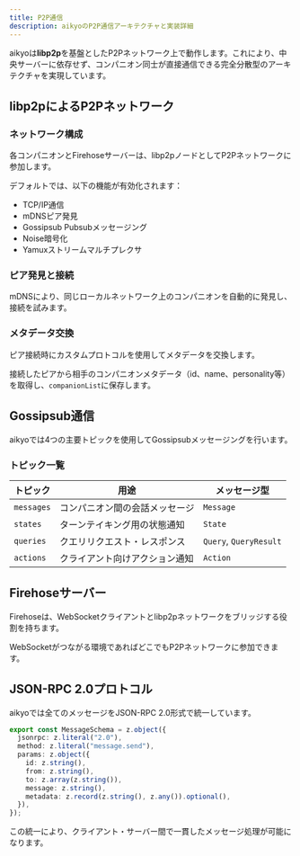 ```yaml
---
title: P2P通信
description: aikyoのP2P通信アーキテクチャと実装詳細
---
```


aikyoは**libp2p**を基盤としたP2Pネットワーク上で動作します。これにより、中央サーバーに依存せず、コンパニオン同士が直接通信できる完全分散型のアーキテクチャを実現しています。

## libp2pによるP2Pネットワーク

### ネットワーク構成

各コンパニオンとFirehoseサーバーは、libp2pノードとしてP2Pネットワークに参加します。

デフォルトでは、以下の機能が有効化されます：

- TCP/IP通信
- mDNSピア発見
- Gossipsub Pubsubメッセージング
- Noise暗号化
- Yamuxストリームマルチプレクサ

### ピア発見と接続

mDNSにより、同じローカルネットワーク上のコンパニオンを自動的に発見し、接続を試みます。

### メタデータ交換

ピア接続時にカスタムプロトコルを使用してメタデータを交換します。

接続したピアから相手のコンパニオンメタデータ（id、name、personality等）を取得し、`companionList`に保存します。

## Gossipsub通信

aikyoでは4つの主要トピックを使用してGossipsubメッセージングを行います。

### トピック一覧

| トピック | 用途 | メッセージ型 |
|---------|------|------------|
| `messages` | コンパニオン間の会話メッセージ | `Message` |
| `states` | ターンテイキング用の状態通知 | `State` |
| `queries` | クエリリクエスト・レスポンス | `Query`, `QueryResult` |
| `actions` | クライアント向けアクション通知 | `Action` |

## Firehoseサーバー

Firehoseは、WebSocketクライアントとlibp2pネットワークをブリッジする役割を持ちます。

WebSocketがつながる環境であればどこでもP2Pネットワークに参加できます。

## JSON-RPC 2.0プロトコル

aikyoでは全てのメッセージをJSON-RPC 2.0形式で統一しています。

```typescript
export const MessageSchema = z.object({
  jsonrpc: z.literal("2.0"),
  method: z.literal("message.send"),
  params: z.object({
    id: z.string(),
    from: z.string(),
    to: z.array(z.string()),
    message: z.string(),
    metadata: z.record(z.string(), z.any()).optional(),
  }),
});
```

この統一により、クライアント・サーバー間で一貫したメッセージ処理が可能になります。
